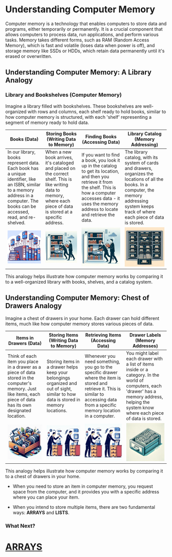 # Understanding Computer Memory

Computer memory is a technology that enables computers to store data and programs, either temporarily or permanently. It is a crucial component that allows computers to process data, run applications, and perform various tasks. Memory takes different forms, such as RAM (Random Access Memory), which is fast and volatile (loses data when power is off), and storage memory like SSDs or HDDs, which retain data permanently until it's erased or overwritten.

## Understanding Computer Memory: A Library Analogy

### Library and Bookshelves (Computer Memory)

Imagine a library filled with bookshelves. These bookshelves are well-organized with rows and columns, each shelf ready to hold books, similar to how computer memory is structured, with each 'shelf' representing a segment of memory ready to hold data.

| **Books (Data)**                                                                                                                                                                   | **Storing Books (Writing Data to Memory)**                                                                                                                              | **Finding Books (Accessing Data)**                                                                                                                                                                                         | **Library Catalog (Memory Addressing)**                                                                                                                                                             |
| ---------------------------------------------------------------------------------------------------------------------------------------------------------------------------------- | ----------------------------------------------------------------------------------------------------------------------------------------------------------------------- | -------------------------------------------------------------------------------------------------------------------------------------------------------------------------------------------------------------------------- | --------------------------------------------------------------------------------------------------------------------------------------------------------------------------------------------------- |
| In our library, books represent data. Each book has a unique identifier, like an ISBN, similar to a memory address in a computer. The books can be accessed, read, and re-shelved. | When a new book arrives, it's cataloged and placed on the correct shelf. This is like writing data to memory, where each piece of data is stored at a specific address. | If you want to find a book, you look it up in the catalog to get its location, and then you retrieve it from the shelf. This is how a computer accesses data - it uses the memory address to locate and retrieve the data. | The library catalog, with its system of cards and drawers, organizes the locations of all the books. In a computer, the memory addressing system keeps track of where each piece of data is stored. |
| ![Books](images/library_analogy/2.png)                                                                                                                                             | ![Storing Books](images/library_analogy/3.png)                                                                                                                          | ![Finding Books](images/library_analogy/3.png)                                                                                                                                                                             | ![Library Catalog](images/library_analogy/4.png)                                                                                                                                                    |

This analogy helps illustrate how computer memory works by comparing it to a well-organized library with books, shelves, and a catalog system.

## Understanding Computer Memory: Chest of Drawers Analogy

Imagine a chest of drawers in your home. Each drawer can hold different items, much like how computer memory stores various pieces of data.

| **Items in Drawers (Data)**                                                                                                                                       | **Storing Items (Writing Data to Memory)**                                                                                          | **Retrieving Items (Accessing Data)**                                                                                                                                                 | **Drawer Labels (Memory Addresses)**                                                                                                                                                              |
| ----------------------------------------------------------------------------------------------------------------------------------------------------------------- | ----------------------------------------------------------------------------------------------------------------------------------- | ------------------------------------------------------------------------------------------------------------------------------------------------------------------------------------- | ------------------------------------------------------------------------------------------------------------------------------------------------------------------------------------------------- |
| Think of each item you place in a drawer as a piece of data stored in the computer's memory. Just like items, each piece of data has its own designated location. | Storing items in a drawer helps keep your belongings organized and out of sight, similar to how data is stored in memory locations. | Whenever you need something, you go to the specific drawer where the item is stored and retrieve it. This is similar to accessing data from a specific memory location in a computer. | You might label each drawer with a list of items inside or a category. In the world of computers, each 'drawer' has a memory address, helping the system know where each piece of data is stored. |
| ![Items in Drawers](images/drawer_analogy/2.png)                                                                                                                  | ![Storing Items](images/drawer_analogy/3.png)                                                                                       | ![Retrieving Items](images/drawer_analogy/3.png)                                                                                                                                      | ![Drawer Labels](images/drawer_analogy/4.png)                                                                                                                                                     |

This analogy helps illustrate how computer memory works by comparing it to a chest of drawers in your home.

- When you need to store an item in computer memory, you request space from the computer, and it provides you with a specific address where you can place your item.

- When you intend to store multiple items, there are two fundamental ways: **ARRAYS** and **LISTS**.

### What Next?

# [ARRAYS](arrays_linked_list/README.md)
